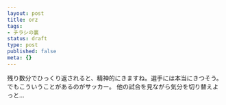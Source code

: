 ```yaml
---
layout: post
title: orz
tags:
- チラシの裏
status: draft
type: post
published: false
meta: {}
---
```

残り数分でひっくり返されると、精神的にきますね。選手には本当にきつそう。
でもこういうことがあるのがサッカー。
他の試合を見ながら気分を切り替えよっと…
